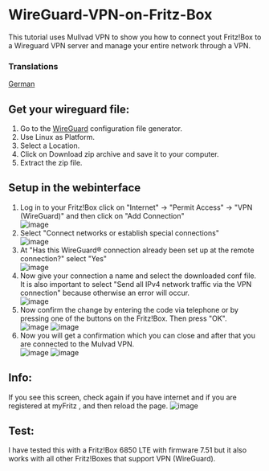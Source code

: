 # WireGuard-VPN-on-Fritz-Box
This tutorial uses Mullvad VPN to show you how to connect yout Fritz!Box to a Wireguard VPN server and manage your entire network through a VPN.

### Translations
[German](https://github.com/DedBash/Mullvad-VPN-on-Fritz-Box/blob/main/german.md)

## Get your wireguard file:
1. Go to the [WireGuard](https://mullvad.net/de/account/#/wireguard-config) configuration file generator.<br>
2. Use Linux as Platform.<br>
3. Select a Location.<br>
4. Click on Download zip archive and save it to your computer.<br>
5. Extract the zip file.<br>

## Setup in the webinterface
1. Log in to your Fritz!Box click on "Internet" -> "Permit Access"  -> "VPN (WireGuard)" and then click on "Add Connection"<br>
![image](https://user-images.githubusercontent.com/79027536/236583105-372c30d5-8532-465a-b5fd-807389c96758.png)
2. Select "Connect networks or establish special connections"<br>
![image](https://user-images.githubusercontent.com/79027536/236583174-90aba2f1-1a8b-4f96-91c1-d4b5af232faa.png)
3. At "Has this WireGuard® connection already been set up at the remote connection?" select "Yes"<br>
![image](https://user-images.githubusercontent.com/79027536/236583267-418e98f6-b6ba-4b5e-947b-8bedb58ae444.png)
4. Now give your connection a name and select the downloaded conf file. It is also important to select "Send all IPv4 network traffic via the VPN connection" because otherwise an error will occur.<br>
![image](https://user-images.githubusercontent.com/79027536/236583410-e775b379-a560-4c03-b3ba-dae891c4e100.png)
5. Now confirm the change by entering the code via telephone or by pressing one of the buttons on the Fritz!Box. Then press "OK". <br>
![image](https://user-images.githubusercontent.com/79027536/236583577-aa86b100-0856-4471-bb6f-c422b26407a1.png)
![image](https://user-images.githubusercontent.com/79027536/236583586-13447829-4b2b-45d5-bf21-9656310f21ea.png)
6. Now you will get a confirmation which you can close and after that you are connected to the Mulvad VPN.<br>
![image](https://user-images.githubusercontent.com/79027536/236583650-92fb0fdf-c0d1-4c7c-8755-a8104383fd09.png)
![image](https://user-images.githubusercontent.com/79027536/236583763-4d1687e1-21b9-433a-8a64-3311d2bad684.png)

## Info:
If you see this screen, check again if you have internet and if you are registered at myFritz , and then reload the page. 
![image](https://user-images.githubusercontent.com/79027536/236584344-a9027a75-f8de-4d4a-994e-9fd7f44419f7.png)

## Test:
I have tested this with a Fritz!Box 6850 LTE with firmware 7.51 but it also works with all other Fritz!Boxes that support VPN (WireGuard).




